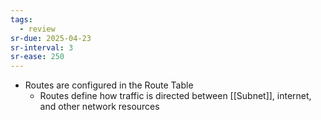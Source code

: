 ```yaml
---
tags:
  - review
sr-due: 2025-04-23
sr-interval: 3
sr-ease: 250
---
```

* Routes are configured in the Route Table
    - Routes define how traffic is directed between [[Subnet]], internet, and other network resources  